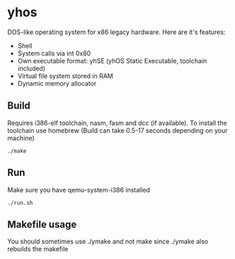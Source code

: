 # yhos
DOS-like operating system for x86 legacy hardware. Here are it's features:
- Shell
- System calls via int 0x80
- Own executable format: yhSE (yhOS Static Executable, toolchain included)
- Virtual file system stored in RAM
- Dynamic memory allocator
## Build
Requires i386-elf toolchain, nasm, fasm and dcc (if available). To install the toolchain use homebrew (Build can take 0.5-17 seconds depending on your machine)
```
./make
```
## Run
Make sure you have qemu-system-i386 installed
```
./run.sh
```
## Makefile usage
You should sometimes use ./ymake and not make since ./ymake also rebuilds the makefile
